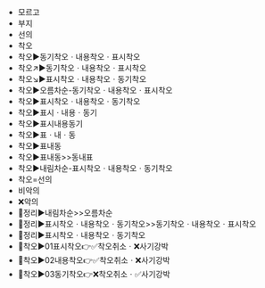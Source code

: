 - 모르고
- 부지
- 선의
- 착오
- 착오▶️동기착오ㆍ내용착오ㆍ표시착오
- 착오↗▶️동기착오ㆍ내용착오ㆍ표시착오
- 착오↘▶️표시착오ㆍ내용착오ㆍ동기착오
- 착오▶️오름차순-동기착오ㆍ내용착오ㆍ표시착오
- 착오▶️표시착오ㆍ내용착오ㆍ동기착오
- 착오▶️표시ㆍ내용ㆍ동기
- 착오▶️표시내용동기
- 착오▶️표ㆍ내ㆍ동
- 착오▶️표내동
- 착오▶️표내동>>동내표
- 착오▶️내림차순-표시착오ㆍ내용착오ㆍ동기착오
- 착오=선의
- 비악의
- ❌악의
- 📌정리▶️내림차순>>오름차순
- 📌정리▶️표시착오ㆍ내용착오ㆍ동기착오>>동기착오ㆍ내용착오ㆍ표시착오
- 📌정리▶️표시착오ㆍ내용착오ㆍ동기착오
- 📌착오▶️01표시착오👉✅착오취소ㆍ❌사기강박
- 📌착오▶️02내용착오👉✅착오취소ㆍ❌사기강박
- 📌착오▶️03동기착오👉❌착오취소ㆍ✅사기강박